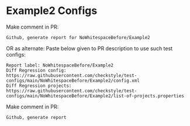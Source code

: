 # Example2 Configs
Make comment in PR:
```
Github, generate report for NoWhitespaceBefore/Example2
```
OR as alternate:
Paste below given to PR description to use such test configs:
```
Report label: NoWhitespaceBefore/Example2
Diff Regression config: https://raw.githubusercontent.com/checkstyle/test-configs/main/NoWhitespaceBefore/Example2/config.xml
Diff Regression projects: https://raw.githubusercontent.com/checkstyle/test-configs/main/NoWhitespaceBefore/Example2/list-of-projects.properties
```
Make comment in PR:
```
Github, generate report
```
